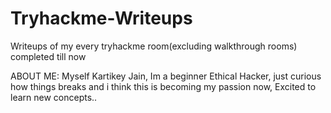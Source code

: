 # Tryhackme-Writeups
Writeups of my every tryhackme room(excluding walkthrough rooms) completed till now

ABOUT ME:
Myself Kartikey Jain,
Im a beginner Ethical Hacker, just curious how things breaks and i think this is becoming my passion now,
Excited to learn new concepts..
